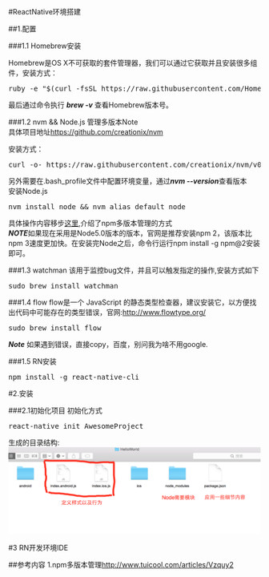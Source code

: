 #ReactNative环境搭建

##1.配置

###1.1 Homebrew安装

Homebrew是OS X不可获取的套件管理器，我们可以通过它获取并且安装很多组件，安装方式：<br/>

<pre>ruby -e "$(curl -fsSL https://raw.githubusercontent.com/Homebrew/install/master/install)"</pre>

最后通过命令执行  ***brew -v*** 查看Homebrew版本号。


###1.2 nvm && Node.js
管理多版本Note<br/>
具体项目地址<https://github.com/creationix/nvm><br/>

安装方式：
<pre>
curl -o- https://raw.githubusercontent.com/creationix/nvm/v0.31.0/install.sh | bash
</pre>
另外需要在.bash_profile文件中配置环境变量，通过***nvm --version***查看版本<br/>
安装Node.js
<pre>
nvm install node && nvm alias default node
</pre>
具体操作内容移步[这里](http://www.tuicool.com/articles/Vzquy2),介绍了npm多版本管理的方式<br/>
***NOTE***如果现在采用是Node5.0版本的版本，官网是推荐安装npm 2，该版本比npm 3速度更加快。在安装完Node之后，命令行运行npm install  -g npm@2安装即可。


###1.3 watchman
该用于监控bug文件，并且可以触发指定的操作,安装方式如下
<pre>
sudo brew install watchman
</pre>


###1.4 flow
flow是一个 JavaScript 的静态类型检查器，建议安装它，以方便找出代码中可能存在的类型错误，官网:<http://www.flowtype.org/>
<pre>
sudo brew install flow
</pre>


***Note***
如果遇到错误，直接copy，百度，别问我为啥不用google.

###1.5 RN安装
<pre>
npm install -g react-native-cli
</pre>

#2.安装

###2.1初始化项目
初始化方式
<pre>
react-native init AwesomeProject
</pre>
生成的目录结构:
![程序目录结构](目录结构.png)

#3 RN开发环境IDE



##参考内容
1.npm多版本管理<http://www.tuicool.com/articles/Vzquy2>
